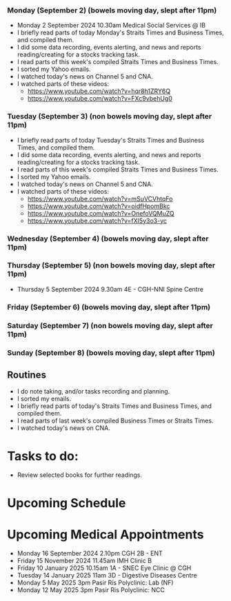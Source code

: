 ### Monday (September 2) (bowels moving day, slept after 11pm)
- Monday 2 September 2024 10.30am Medical Social Services @ IB
- I briefly read parts of today Monday's Straits Times and Business Times, and compiled them.
- I did some data recording, events alerting, and news and reports reading/creating for a stocks tracking task.
- I read parts of this week's compiled Straits Times and Business Times.
- I sorted my Yahoo emails.
- I watched today's news on Channel 5 and CNA.
- I watched parts of these videos:
    - https://www.youtube.com/watch?v=hqr8h1ZRY6Q
    - https://www.youtube.com/watch?v=FXc9vbehUg0

### Tuesday (September 3) (non bowels moving day, slept after 11pm)
- I briefly read parts of today Tuesday's Straits Times and Business Times, and compiled them.
- I did some data recording, events alerting, and news and reports reading/creating for a stocks tracking task.
- I read parts of this week's compiled Straits Times and Business Times.
- I sorted my Yahoo emails.
- I watched today's news on Channel 5 and CNA.
- I watched parts of these videos:
    - https://www.youtube.com/watch?v=mSuVCVhtqFo
    - https://www.youtube.com/watch?v=oidfHpomBkc
    - https://www.youtube.com/watch?v=OnefoVQMuZQ
    - https://www.youtube.com/watch?v=fXI5y3o3-yc

### Wednesday (September 4) (bowels moving day, slept after 11pm)


### Thursday (September 5) (non bowels moving day, slept after 11pm)
- Thursday 5 September 2024 9.30am 4E - CGH-NNI Spine Centre


### Friday (September 6) (bowels moving day, slept after 11pm)


### Saturday (September 7) (non bowels moving day, slept after 11pm)


### Sunday (September 8) (bowels moving day, slept after 11pm)




## Routines
- I do note taking, and/or tasks recording and planning.
- I sorted my emails.
- I briefly read parts of today's Straits Times and Business Times, and compiled them.
- I read parts of last week's compiled Business Times or Straits Times.
- I watched today's news on CNA.

# Tasks to do:
- Review selected books for further readings.

# Upcoming Schedule

# Upcoming Medical Appointments
- Monday 16 September 2024 2.10pm CGH 2B - ENT
- Friday 15 November 2024 11.45am IMH Clinic B
- Friday 10 January 2025 10.15am 1A - SNEC Eye Clinic @ CGH
- Tuesday 14 January 2025 11am 3D - Digestive Diseases Centre
- Monday 5 May 2025 3pm Pasir Ris Polyclinic: Lab (NF)
- Monday 12 May 2025 3pm Pasir Ris Polyclinic: NCC
